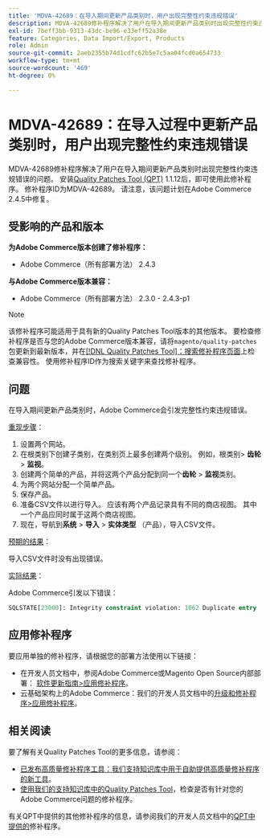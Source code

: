 ```yaml
---
title: 'MDVA-42689：在导入期间更新产品类别时，用户出现完整性约束违规错误'
description: MDVA-42689修补程序解决了用户在导入期间更新产品类别时出现完整性约束违规错误的问题。 安装[Quality Patches Tool (QPT)](/help/announcements/adobe-commerce-announcements/magento-quality-patches-released-new-tool-to-self-serve-quality-patches.md) 1.1.12后，即可使用此修补程序。 修补程序ID为MDVA-42689。 请注意，该问题计划在Adobe Commerce 2.4.5中修复。
exl-id: 7beff3bb-9313-43dc-be96-e33eff52a38e
feature: Categories, Data Import/Export, Products
role: Admin
source-git-commit: 2aeb2355b74d1cdfc62b5e7c5aa04fcd0a654733
workflow-type: tm+mt
source-wordcount: '469'
ht-degree: 0%

---
```


# MDVA-42689：在导入过程中更新产品类别时，用户出现完整性约束违规错误

MDVA-42689修补程序解决了用户在导入期间更新产品类别时出现完整性约束违规错误的问题。 安装[Quality Patches Tool (QPT)](/help/announcements/adobe-commerce-announcements/magento-quality-patches-released-new-tool-to-self-serve-quality-patches.md) 1.1.12后，即可使用此修补程序。 修补程序ID为MDVA-42689。 请注意，该问题计划在Adobe Commerce 2.4.5中修复。

## 受影响的产品和版本

**为Adobe Commerce版本创建了修补程序：**

* Adobe Commerce（所有部署方法） 2.4.3

**与Adobe Commerce版本兼容：**

* Adobe Commerce（所有部署方法） 2.3.0 - 2.4.3-p1

>[!NOTE]
>
>该修补程序可能适用于具有新的Quality Patches Tool版本的其他版本。 要检查修补程序是否与您的Adobe Commerce版本兼容，请将`magento/quality-patches`包更新到最新版本，并在[[!DNL Quality Patches Tool]：搜索修补程序页面](https://experienceleague.adobe.com/tools/commerce-quality-patches/index.html?lang=zh-Hans)上检查兼容性。 使用修补程序ID作为搜索关键字来查找修补程序。

## 问题

在导入期间更新产品类别时，Adobe Commerce会引发完整性约束违规错误。

<u>重现步骤</u>：

1. 设置两个网站。
1. 在根类别下创建子类别，在类别页上最多创建两个级别。 例如，根类别> **齿轮** > **监视**。
1. 创建两个简单的产品，并将这两个产品分配到同一个&#x200B;**齿轮** > **监视**&#x200B;类别。
1. 为两个网站分配一个简单产品。
1. 保存产品。
1. 准备CSV文件以进行导入。 应该有两个产品记录具有不同的商店视图。 其中一个产品应同时属于这两个商店视图。
1. 现在，导航到&#x200B;**系统** > **导入** > **实体类型** （产品），导入CSV文件。

<u>预期的结果</u>：

导入CSV文件时没有出现错误。

<u>实际结果</u>：

Adobe Commerce引发以下错误：

```SQL
SQLSTATE[23000]: Integrity constraint violation: 1062 Duplicate entry '1302' for key 'PRIMARY', query was: INSERT INTO `catalog_url_rewrite_product_category` (`url_rewrite_id`,`category_id`,`product_id`) VALUES (?, ?, ?), (?, ?, ?), (?, ?, ?)
```

## 应用修补程序

要应用单独的修补程序，请根据您的部署方法使用以下链接：

* 在开发人员文档中，参阅Adobe Commerce或Magento Open Source内部部署： [软件更新指南>应用修补程序](https://experienceleague.adobe.com/zh-hans/docs/commerce-operations/tools/quality-patches-tool/usage)。
* 云基础架构上的Adobe Commerce：我们的开发人员文档中的[升级和修补程序>应用修补程序](https://experienceleague.adobe.com/zh-hans/docs/commerce-cloud-service/user-guide/develop/upgrade/apply-patches)。

## 相关阅读

要了解有关Quality Patches Tool的更多信息，请参阅：

* [已发布高质量修补程序工具：我们支持知识库中用于自助提供高质量修补程序的新工具](/help/announcements/adobe-commerce-announcements/magento-quality-patches-released-new-tool-to-self-serve-quality-patches.md)。
* [使用我们的支持知识库中的Quality Patches Tool](/help/support-tools/patches-available-in-qpt-tool/check-patch-for-magento-issue-with-magento-quality-patches.md)，检查是否有针对您的Adobe Commerce问题的修补程序。

有关QPT中提供的其他修补程序的信息，请参阅我们的开发人员文档中的[QPT中提供的](https://experienceleague.adobe.com/tools/commerce-quality-patches/index.html?lang=zh-Hans)修补程序。
